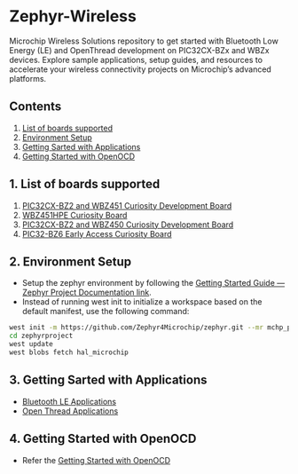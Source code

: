# Zephyr-Wireless
Microchip Wireless Solutions repository to get started with Bluetooth Low Energy (LE) and OpenThread development on PIC32CX-BZx and WBZx devices. Explore sample applications, setup guides, and resources to accelerate your wireless connectivity projects on Microchip’s advanced platforms.

## Contents

1. [List of boards supported](#step1)
2. [Environment Setup](#step2)
3. [Getting Sarted with Applications](#step3)
4. [Getting Started with OpenOCD](#step4)

## 1. List of boards supported<a name="step2">

1. [PIC32CX-BZ2 and WBZ451 Curiosity Development Board](https://www.microchip.com/en-us/development-tool/ev96b94a)
2. [WBZ451HPE Curiosity Board](https://www.microchip.com/en-us/development-tool/ev79y91a)
3. [PIC32CX-BZ2 and WBZ450 Curiosity Development Board](https://www.microchip.com/en-us/development-tool/EV22L65A)
4. [PIC32-BZ6 Early Access Curiosity Board](https://www.microchip.com/en-us/development-tool/ea81w68a)

## 2. Environment Setup<a name="step3">
- Setup the zephyr environment by following the [Getting Started Guide — Zephyr Project Documentation link](https://docs.zephyrproject.org/latest/develop/getting_started/index.html).
- Instead of running west init to initialize a workspace based on the default manifest, use the following command:
```bash
west init -m https://github.com/Zephyr4Microchip/zephyr.git --mr mchp_pic32cxbz_v420 zephyrproject/
cd zephyrproject
west update
west blobs fetch hal_microchip
```

## 3. Getting Sarted with Applications<a name="step3">
- [Bluetooth LE Applications](./docs/Bluetooth%20LE%20Applications.md)
- [Open Thread Applications](./docs/Open%20Thread%20Applications.md)

## 4. Getting Started with OpenOCD<a name="step4">
- Refer the [Getting Started with OpenOCD](./docs/Getting_Started_with_OpenOCD.pdf)
